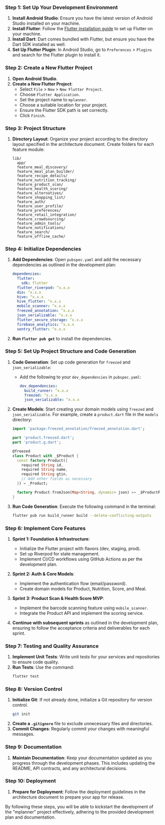 ### Step 1: Set Up Your Development Environment

1. **Install Android Studio**: Ensure you have the latest version of Android Studio installed on your machine.
2. **Install Flutter**: Follow the [Flutter installation guide](https://flutter.dev/docs/get-started/install) to set up Flutter on your machine.
3. **Install Dart**: Dart comes bundled with Flutter, but ensure you have the Dart SDK installed as well.
4. **Set Up Flutter Plugin**: In Android Studio, go to `Preferences` > `Plugins` and search for the Flutter plugin to install it.

### Step 2: Create a New Flutter Project

1. **Open Android Studio**.
2. **Create a New Flutter Project**:
   - Select `File` > `New` > `New Flutter Project`.
   - Choose `Flutter Application`.
   - Set the project name to `mplanner`.
   - Choose a suitable location for your project.
   - Ensure the Flutter SDK path is set correctly.
   - Click `Finish`.

### Step 3: Project Structure

1. **Directory Layout**: Organize your project according to the directory layout specified in the architecture document. Create folders for each feature module:
   ```
   lib/
     app/
     feature_meal_discovery/
     feature_meal_plan_builder/
     feature_recipe_details/
     feature_nutrition_tracking/
     feature_product_scan/
     feature_health_scoring/
     feature_alternatives/
     feature_shopping_list/
     feature_auth/
     feature_user_profile/
     feature_preferences/
     feature_retail_integration/
     feature_crowdsourcing/
     feature_admin_tools/
     feature_notifications/
     feature_search/
     feature_offline_cache/
   ```

### Step 4: Initialize Dependencies

1. **Add Dependencies**: Open `pubspec.yaml` and add the necessary dependencies as outlined in the development plan:
   ```yaml
   dependencies:
     flutter:
       sdk: flutter
     flutter_riverpod: ^x.x.x
     dio: ^x.x.x
     hive: ^x.x.x
     hive_flutter: ^x.x.x
     mobile_scanner: ^x.x.x
     freezed_annotation: ^x.x.x
     json_serializable: ^x.x.x
     flutter_secure_storage: ^x.x.x
     firebase_analytics: ^x.x.x
     sentry_flutter: ^x.x.x
   ```

2. **Run `flutter pub get`** to install the dependencies.

### Step 5: Set Up Project Structure and Code Generation

1. **Code Generation**: Set up code generation for `freezed` and `json_serializable`:
   - Add the following to your `dev_dependencies` in `pubspec.yaml`:
     ```yaml
     dev_dependencies:
       build_runner: ^x.x.x
       freezed: ^x.x.x
       json_serializable: ^x.x.x
     ```

2. **Create Models**: Start creating your domain models using `freezed` and `json_serializable`. For example, create a `product.dart` file in the `models` directory:
   ```dart
   import 'package:freezed_annotation/freezed_annotation.dart';

   part 'product.freezed.dart';
   part 'product.g.dart';

   @freezed
   class Product with _$Product {
     const factory Product({
       required String id,
       required String name,
       required String gtin,
       // Add other fields as necessary
     }) = _Product;

     factory Product.fromJson(Map<String, dynamic> json) => _$ProductFromJson(json);
   }
   ```

3. **Run Code Generation**: Execute the following command in the terminal:
   ```bash
   flutter pub run build_runner build --delete-conflicting-outputs
   ```

### Step 6: Implement Core Features

1. **Sprint 1: Foundation & Infrastructure**:
   - Initialize the Flutter project with flavors (dev, staging, prod).
   - Set up Riverpod for state management.
   - Implement CI/CD workflows using GitHub Actions as per the development plan.

2. **Sprint 2: Auth & Core Models**:
   - Implement the authentication flow (email/password).
   - Create domain models for Product, Nutrition, Score, and Meal.

3. **Sprint 3: Product Scan & Health Score MVP**:
   - Implement the barcode scanning feature using `mobile_scanner`.
   - Integrate the Product API and implement the scoring service.

4. **Continue with subsequent sprints** as outlined in the development plan, ensuring to follow the acceptance criteria and deliverables for each sprint.

### Step 7: Testing and Quality Assurance

1. **Implement Unit Tests**: Write unit tests for your services and repositories to ensure code quality.
2. **Run Tests**: Use the command:
   ```bash
   flutter test
   ```

### Step 8: Version Control

1. **Initialize Git**: If not already done, initialize a Git repository for version control.
   ```bash
   git init
   ```
2. **Create a `.gitignore`** file to exclude unnecessary files and directories.
3. **Commit Changes**: Regularly commit your changes with meaningful messages.

### Step 9: Documentation

1. **Maintain Documentation**: Keep your documentation updated as you progress through the development phases. This includes updating the README, API contracts, and any architectural decisions.

### Step 10: Deployment

1. **Prepare for Deployment**: Follow the deployment guidelines in the architecture document to prepare your app for release.

By following these steps, you will be able to kickstart the development of the "mplanner" project effectively, adhering to the provided development plan and documentation.
